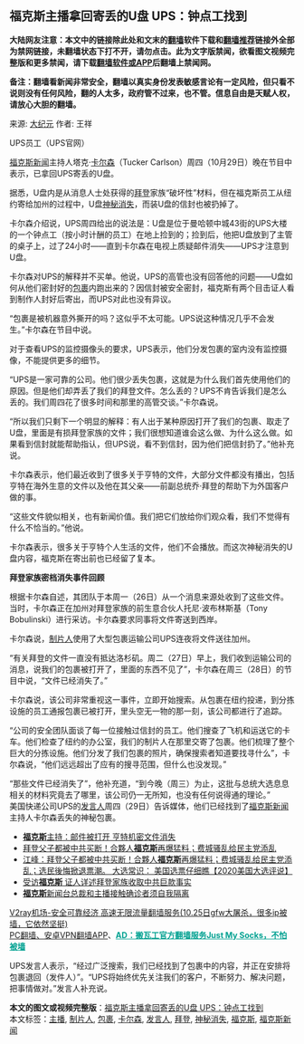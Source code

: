  <h2>福克斯主播拿回寄丢的U盘 UPS：钟点工找到</h2> <p class="notice"><b>大陆网友注意：本文中的链接除此处和文末的<a href="https://github.com/bannedbook/fanqiang" >翻墙</a>软件下载和<a href="https://github.com/killgcd/justmysocks/blob/master/README.md">翻墙推荐</a>链接外全部为禁网链接，未翻墙状态下打不开，请勿点击。此为文字版禁闻，欲看图文视频完整版和更多禁闻，请下载<a href="https://github.com/bannedbook/fanqiang">翻墙软件或APP</a>后翻墙上禁闻网。</p><p>备注：翻墙看新闻非常安全，翻墙以真实身份发表敏感言论有一定风险，但只看不说则没有任何风险，翻的人太多，政府管不过来，也不管。信息自由是天赋人权，请放心大胆的翻墙。</b></p>  <div class="entry"> <p>来源:&nbsp;<span class='wp_keywordlink_affiliate'><a href="http://www.epochtimes.com/" title="大纪元" target="_blank">大纪元</a></span>                            作者:&nbsp;王祥                                                 </p> <p>UPS员工（UPS官网）</p> <p><a href="https://www.bannedbook.org/bnews/tag/%e7%a6%8f%e5%85%8b%e6%96%af/" class="st_tag internal_tag" rel="tag" title="标签 福克斯 下的日志">福克斯</a><span class='wp_keywordlink_affiliate'><a href="https://www.bannedbook.org/" title="新闻">新闻</a></span>主持人塔克‧<a href="https://www.bannedbook.org/bnews/tag/%e5%8d%a1%e5%b0%94%e6%a3%ae/" class="st_tag internal_tag" rel="tag" title="标签 卡尔森 下的日志">卡尔森</a>（Tucker Carlson）周四（10月29日）晚在节目中表示，已拿回UPS寄丢的U盘。</p> <p>据悉，U盘内是从消息人士处获得的<a href="https://www.bannedbook.org/bnews/tag/%e6%8b%9c%e7%99%bb/" class="st_tag internal_tag" rel="tag" title="标签 拜登 下的日志">拜登</a>家族“破坏性”材料，但在福克斯员工从纽约寄给加州的过程中，U盘<a href="https://www.bannedbook.org/bnews/tag/%E7%A5%9E%E7%A7%98%E6%B6%88%E5%A4%B1/" class="st_tag internal_tag" rel="tag" title="标签 神秘消失 下的日志">神秘消失</a>，而装U盘的信封也被扔掉了。</p> <p>卡尔森介绍说，UPS周四给出的说法是：U盘是位于曼哈顿中城43街的UPS大楼的一个钟点工（按小时计酬的员工）在地上捡到的；捡到后，他把U盘放到了主管的桌子上，过了24小时——直到卡尔森在电视上质疑邮件消失——UPS才注意到U盘。</p>  <p>卡尔森对UPS的解释并不买单。他说，UPS的高管也没有回答他的问题——U盘如何从他们密封好的<a href="https://www.bannedbook.org/bnews/tag/%E5%8C%85%E8%A3%B9/" class="st_tag internal_tag" rel="tag" title="标签 包裹 下的日志">包裹</a>内跑出来的？因信封被安全密封，福克斯有两个目击证人看到制作人封好后寄出，而UPS对此也没有异议。</p> <p>“包裹是被机器意外撕开的吗？这似乎不太可能。UPS说这种情况几乎不会发生。”卡尔森在节目中说。</p> <p>对于查看UPS的监控摄像头的要求，UPS表示，他们分发包裹的室内没有监控摄像，不能提供更多的细节。</p> <p>“UPS是一家可靠的公司。他们很少丢失包裹，这就是为什么我们首先使用他们的原因。但是他们却弄丢了我们的拜登文件。怎么丢的？UPS不肯告诉我们是怎么丢的。我们周四花了很多时间和那里的高管交谈。”卡尔森说。</p> <p>“所以我们只剩下一个明显的解释：有人出于某种原因打开了我们的包裹、取走了U盘，里面是有损拜登家族的文件；我们很想知道谁会这么做、为什么这么做。如果看到信封就能帮助指认，但UPS说，看不到信封，因为他们把信封扔了。”他补充说。</p>  <p>卡尔森表示，他们最近收到了很多关于亨特的文件，大部分文件都没有播出，包括亨特在海外生意的文件以及他在其父亲——前副总统乔‧拜登的帮助下为外国客户做的事。</p> <p>“这些文件貌似相关，也有新闻价值。我们把它们放给你们观众看，我们不觉得有什么不恰当的。”他说。</p> <p>卡尔森表示，很多关于亨特个人生活的文件，他们不会播放。而这次神秘消失的U盘内容，福克斯在寄出前也已经留了复本。</p> <p><strong>拜登家族密档消失事件回顾</strong></p> <p>根据卡尔森自述，其团队于本周一（26日）从一个消息来源处收到了这些文件。当时，卡尔森正在加州对拜登家族的前生意合伙人托尼‧波布林斯基（Tony Bobulinski）进行采访。卡尔森要求同事将文件寄送到西岸。</p>  <p>卡尔森说，<a href="https://www.bannedbook.org/bnews/tag/%E5%88%B6%E7%89%87%E4%BA%BA/" class="st_tag internal_tag" rel="tag" title="标签 制片人 下的日志">制片人</a>使用了大型包裹运输公司UPS连夜将文件送往加州。</p> <p>“有关拜登的文件一直没有抵达洛杉矶。周二（27日）早上，我们收到运输公司的消息，说我们的包裹被打开了，里面的东西不见了”，卡尔森在周三（28日）的节目中说，“文件已经消失了。”</p> <p>卡尔森说，该公司非常重视这一事件，立即开始搜索。从包裹在纽约投递，到分拣设施的员工通报包裹已被打开，里头空无一物的那一刻，该公司都进行了追踪。</p> <p>“公司的安全团队面谈了每一位接触过信封的员工。他们搜查了飞机和运送它的卡车。他们检查了纽约的办公室，我们的制片人在那里交寄了包裹。他们梳理了整个巨大的分拣设施。他们分发了我们包裹的照片，确保搜索者知道要找寻什么”，卡尔森说，“他们远远超出了应有的搜寻范围，但什么也没发现。”</p> <p>“那些文件已经消失了”，他补充道，“到今晚（周三）为止，这批与总统大选息息相关的材料究竟去了哪里，该公司仍一无所知，也没有任何说得通的理论。”<br />	美国快递公司UPS的<a href="https://www.bannedbook.org/bnews/tag/%E5%8F%91%E8%A8%80%E4%BA%BA/" class="st_tag internal_tag" rel="tag" title="标签 发言人 下的日志">发言人</a>周四（29日）告诉媒体，他们已经找到了<a href="https://www.bannedbook.org/bnews/tag/%e7%a6%8f%e5%85%8b%e6%96%af%e6%96%b0%e9%97%bb/" class="st_tag internal_tag" rel="tag" title="标签 福克斯新闻 下的日志">福克斯新闻</a>主持人卡尔森丢失的神秘包裹。</p>  <ul class='op-related-articles' title='相关阅读'> <li><a href='https://www.bannedbook.org/bnews/cnnews/20201029/1422322.html' target='_blank'><b>福克斯</b>主持：邮件被打开 亨特机密文件消失</a></li> <li><a href='https://www.bannedbook.org/bnews/taiwannews/20201029/1422302.html' target='_blank'>拜登父子都被中共买断！合夥人<b>福克斯</b>再爆猛料；费城骚乱给民主党添乱</a></li> <li><a href='https://www.bannedbook.org/bnews/cbnews/20201028/1421860.html' target='_blank'>江峰：拜登父子都被中共买断！合夥人<b>福克斯</b>再爆猛料；费城骚乱给民主党添乱；选民後悔掀退票潮。 大选常识： 美国选票仔细瞧【2020美国大选评说】</a></li> <li><a href='https://www.bannedbook.org/bnews/comments/20201028/1421800.html' target='_blank'>受访<b>福克斯</b> 证人详述拜登家族收取中共巨款事实</a></li> <li><a href='https://www.bannedbook.org/bnews/baitai/20201026/1420533.html' target='_blank'><b>福克斯</b>新闻台总裁和主播接触确诊者须自我隔离</a></li> </ul> <p class="texttj"> <a href="https://www.bannedbook.org/forum23/topic22702.html" target="_blank">V2ray机场-安全可靠经济 高速无限流量翻墙服务(10.25日gfw大屠杀，很多ip被墙，它依然坚挺)</a><br/> <a href="https://github.com/bannedbook/fanqiang/wiki/%E7%A6%81%E9%97%BB%E7%BD%91%E5%AE%89%E5%8D%93%E7%BF%BB%E5%A2%99%E6%96%B0%E9%97%BBAPP" target="_blank">PC翻墙、安卓VPN翻墙APP</a>、<span onclick="window.open('https://github.com/killgcd/justmysocks/blob/master/README.md')" style="font-weight:bold;color:#00A191;cursor:pointer;text-decoration:underline;outline:none">AD：搬瓦工官方翻墙服务Just My Socks，不怕被墙</span></p><p>UPS发言人表示，“经过广泛搜索，我们已经找到了包裹中的内容，并正在安排将包裹退回（发件人）”。“UPS将始终优先关注我们的客户，不断努力、解决问题，把事情做对。”发言人补充说。</p><a name='sharetosocial'></a>       <div><b>本文的图文或视频完整版</b>：<a href='https://www.bannedbook.org/bnews/cbnews/20201031/1423110.html'>福克斯主播拿回寄丢的U盘 UPS：钟点工找到</a></div>  </div><!--END ENTRY--> <div class="postfooter"> <div>本文标签：<a href="https://www.bannedbook.org/bnews/tag/%e4%b8%bb%e6%92%ad/" rel="tag">主播</a>, <a href="https://www.bannedbook.org/bnews/tag/%E5%88%B6%E7%89%87%E4%BA%BA/" rel="tag">制片人</a>, <a href="https://www.bannedbook.org/bnews/tag/%E5%8C%85%E8%A3%B9/" rel="tag">包裹</a>, <a href="https://www.bannedbook.org/bnews/tag/%e5%8d%a1%e5%b0%94%e6%a3%ae/" rel="tag">卡尔森</a>, <a href="https://www.bannedbook.org/bnews/tag/%E5%8F%91%E8%A8%80%E4%BA%BA/" rel="tag">发言人</a>, <a href="https://www.bannedbook.org/bnews/tag/%e6%8b%9c%e7%99%bb/" rel="tag">拜登</a>, <a href="https://www.bannedbook.org/bnews/tag/%E7%A5%9E%E7%A7%98%E6%B6%88%E5%A4%B1/" rel="tag">神秘消失</a>, <a href="https://www.bannedbook.org/bnews/tag/%e7%a6%8f%e5%85%8b%e6%96%af/" rel="tag">福克斯</a>, <a href="https://www.bannedbook.org/bnews/tag/%e7%a6%8f%e5%85%8b%e6%96%af%e6%96%b0%e9%97%bb/" rel="tag">福克斯新闻</a></div>  </div><!--END POSTFOOTER--> 